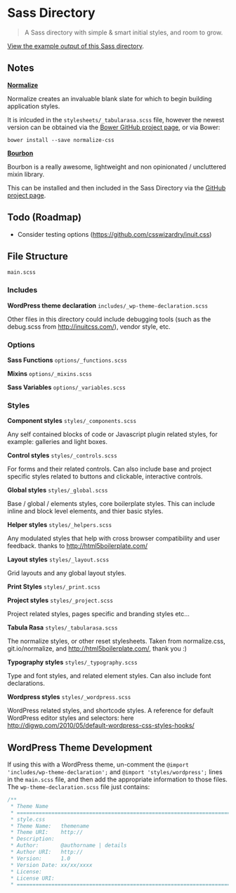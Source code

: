 # Sass Directory

> A Sass directory with simple & smart initial styles, and room to grow.

[View the example output of this Sass directory](http://beaucharman.github.io/sass-directory).

## Notes

**[Normalize](https://github.com/necolas/normalize.css)**

Normalize creates an invaluable blank slate for which to begin building application styles.

It is inlcuded in the `stylesheets/_tabularasa.scss` file, however the newest version can be obtained via the [Bower GitHub project page](https://github.com/necolas/normalize.css), or via Bower:

`bower install --save normalize-css`

**[Bourbon](http://bourbon.io/)**

Bourbon is a really awesome, lightweight and non opinionated / uncluttered mixin library.

This can be installed and then included in the Sass Directory via the [GitHub project page](https://github.com/thoughtbot/bourbon).

## Todo (Roadmap)

- Consider testing options (https://github.com/csswizardry/inuit.css)

## File Structure

`main.scss`

### Includes
**WordPress theme declaration**
`includes/_wp-theme-declaration.scss`

Other files in this directory could include debugging tools (such as the debug.scss from http://inuitcss.com/), vendor style, etc.

### Options

**Sass Functions**
`options/_functions.scss`

**Mixins**
`options/_mixins.scss`

**Sass Variables**
`options/_variables.scss`

### Styles

**Component styles**
`styles/_components.scss`

Any self contained blocks of code or Javascript plugin related styles, for example: galleries and light boxes.

**Control styles**
`styles/_controls.scss`

For forms and their related controls. Can also include base and project specific styles related to buttons and clickable, interactive controls.

**Global styles**
`styles/_global.scss`

Base / global / elements styles, core boilerplate styles. This can include inline and block level elements, and thier basic styles.

**Helper styles**
`styles/_helpers.scss`

Any modulated styles that help with cross browser compatibility and user feedback. thanks to http://html5boilerplate.com/

**Layout styles**
`styles/_layout.scss`

Grid layouts and any global layout styles.

**Print Styles**
`styles/_print.scss`

**Project styles**
`styles/_project.scss`

Project related styles, pages specific and branding styles etc...

**Tabula Rasa**
`styles/_tabularasa.scss`

The normalize styles, or other reset stylesheets. Taken from normalize.css, git.io/normalize, and http://html5boilerplate.com/, thank you :)

**Typography styles**
`styles/_typography.scss`

Type and font styles, and related element styles. Can also include font declarations.

**Wordpress styles**
`styles/_wordpress.scss`

WordPress related styles, and shortcode styles. A reference for default WordPress editor styles and selectors: here http://digwp.com/2010/05/default-wordpress-css-styles-hooks/

## WordPress Theme Development
If using this with a WordPress theme, un-comment the `@import 'includes/wp-theme-declaration';` and `@import 'styles/wordpress';` lines in the `main.scss` file, and then add the appropriate information to those files. The `wp-theme-declaration.scss` file just contains:

```css
/**
 * Theme Name
 * ========================================================================
 * style.css
 * Theme Name:   themename
 * Theme URI:    http://
 * Description:
 * Author:       @authorname | details
 * Author URI:   http://
 * Version:      1.0
 * Version Date: xx/xx/xxxx
 * License:
 * License URI:
 * ======================================================================== */
```

